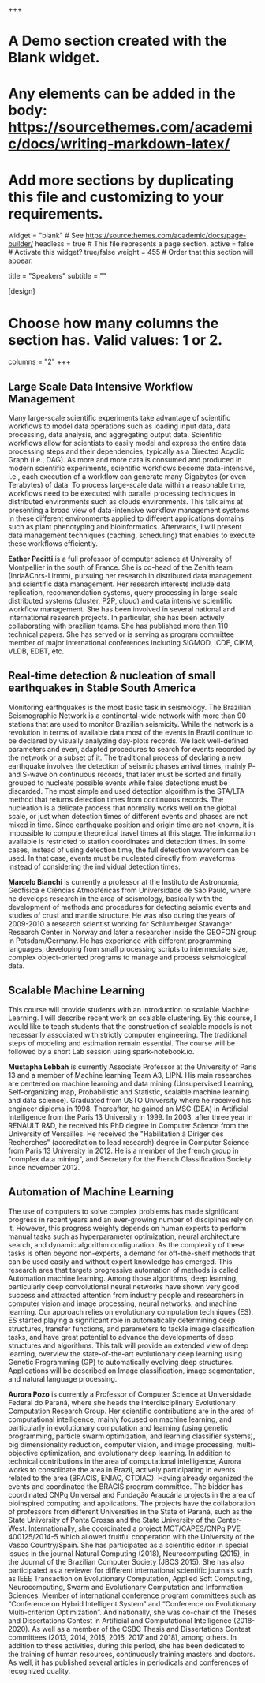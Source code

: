 +++
# A Demo section created with the Blank widget.
# Any elements can be added in the body: https://sourcethemes.com/academic/docs/writing-markdown-latex/
# Add more sections by duplicating this file and customizing to your requirements.

widget = "blank"  # See https://sourcethemes.com/academic/docs/page-builder/
headless = true  # This file represents a page section.
active = false  # Activate this widget? true/false
weight = 455  # Order that this section will appear.

title = "Speakers"
subtitle = ""

[design]
  # Choose how many columns the section has. Valid values: 1 or 2.
  columns = "2"
+++

## Large Scale Data Intensive Workflow Management 

Many large-scale scientific experiments take advantage of scientific workflows
to model data operations such as loading input data, data processing, data analysis,
and aggregating output data. Scientific workflows allow for scientists to easily model
and express the entire data processing steps and their dependencies, typically as a
Directed Acyclic Graph (i.e., DAG). As more and more data is consumed and produced in modern scientific experiments, scientific workflows become data-intensive, i.e., each execution of a workflow can generate many Gigabytes (or even Terabytes) of data. To process large-scale data within a reasonable time, workflows need to be executed with parallel processing techniques in distributed environments such as clouds environments. This talk aims at presenting a broad view of data-intensive workflow management systems in these different environments applied to different applications domains such as plant phenotyping and bioinformatics. Afterwards, I will present data management techniques (caching, scheduling) that enables to execute these workflows efficiently. 

**Esther Pacitti** is a full professor of computer science at University of Montpellier in the south of France. She is co-head of the Zenith team (Inria&Cnrs-Lirmm), pursuing her research in distributed data management and scientific data management. Her research interests include data replication, recommendation systems, query processing in large-scale distributed systems (cluster, P2P, cloud) and data intensive scientific workflow management. She has been involved in several national and international research projects. In particular, she has been actively collaborating with brazilian teams.  She has published more than 110 technical papers. She has served or is serving as program committee member of major international conferences including SIGMOD, ICDE, CIKM, VLDB, EDBT, etc.

 ## Real-time detection & nucleation of small earthquakes in Stable South America
 
 Monitoring earthquakes is the most basic task in seismology. The Brazilian Seismographic Network is a continental-wide network with more than 90 stations that are used to monitor Brazilian seismicity. While the network is a revolution in terms of available data most of the events in Brazil continue to be declared by visually analyzing day-plots records. We lack well-defined parameters and even, adapted procedures to search for events recorded by the network or a subset of it. The traditional process of declaring a new earthquake involves the detection of seismic phases arrival times, mainly P- and S-wave on continuous records, that later must be sorted and finally grouped to nucleate possible events while false detections must be discarded. The most simple and used detection algorithm is the STA/LTA method that returns detection times from continuous records.  The nucleation is a delicate process that normally works well on the global scale, or just when detection times of different events and phases are not mixed in time. Since earthquake position and origin time are not known, it is impossible to compute theoretical travel times at this stage. The information available is restricted to station coordinates and detection times. In some cases, instead of using detection time, the full detection waveform can be used. In that case, events must be nucleated directly from waveforms instead of considering the individual detection times.
 
**Marcelo Bianchi** is currently a professor at the Instituto de Astronomia, Geofísica e Ciências Atmosféricas from Universidade de São Paulo, where he develops research in the area of seismology, basically with the development of methods and procedures for detecting seismic events and studies of crust and mantle structure. He was also during the years of 2009-2010 a research scientist working for Schlumberger Stavanger Research Center in Norway and later a researcher inside the GEOFON group in Potsdam/Germany. He has experience with different programming languages, developing from small processing scripts to intermediate size, complex object-oriented programs to manage and process seismological data. 

 
 ## Scalable Machine Learning
 
 This course will provide students with an introduction to scalable Machine Learning. I will describe recent work on scalable clustering. By this course, I would like to teach students that the construction of scalable models is not necessarily associated with strictly computer engineering. The traditional steps of modeling and estimation remain essential. The course will be followed by a short Lab session using spark-notebook.io.
 
**Mustapha Lebbah** is currently Associate Professor at the University of Paris 13 and a member of Machine learning Team A3, LIPN. His main researches are centered on machine learning and data mining (Unsupervised Learning, Self-organizing map, Probabilistic and Statistic, scalable machine learning and data science). Graduated from USTO University where he received his engineer diploma in 1998. Thereafter, he gained an MSC (DEA) in Artificial Intelligence from the Paris 13 University in 1999. In 2003, after three year in RENAULT R&D, he received his PhD degree in Computer Science from the University of Versailles. He received the "Habilitation à Diriger des Recherches" (accreditation to lead research) degree in Computer Science from Paris 13 University in 2012. He is a member of the french group in "complex data mining", and Secretary for the French Classification Society since november 2012.
 
 ## Automation of  Machine Learning

 The use of computers to solve complex problems has made significant progress in recent years and an ever-growing number of disciplines rely on it. However, this progress weighty depends on human experts to perform manual tasks  such as hyperparameter optimization, neural architecture search, and dynamic algorithm configuration. As the complexity of these tasks is often beyond non-experts, a demand for off-the-shelf methods that can be used easily and without expert knowledge has emerged. This  research area that targets progressive automation of methods is called Automation  machine learning. Among those algorithms, deep learning, particularly deep convolutional neural networks have shown very good success and attracted attention from industry people and researchers in computer vision and image processing, neural networks, and machine learning. Our approach relies on evolutionary computation techniques (ES). ES started playing a significant role in automatically determining deep structures, transfer functions, and parameters to tackle image classification tasks, and have great potential to advance the developments of deep structures and algorithms. This talk will provide an extended view of deep learning, overview the state-of-the-art evolutionary deep learning using Genetic Programming (GP) to automatically evolving deep structures. Applications will be described on Image classification, image segmentation, and natural language processing.

**Aurora Pozo**  is currently a Professor of Computer Science at Universidade Federal do Paraná, where she heads the interdisciplinary Evolutionary Computation Research Group. Her scientific contributions are in the area of ​​computational intelligence, mainly focused on machine learning, and particularly in evolutionary computation and learning (using genetic programming, particle swarm optimization, and learning classifier systems), big dimensionality reduction, computer vision, and image processing, multi-objective optimization,  and evolutionary deep learning. In addition to technical contributions in the area of ​​computational intelligence, Aurora works to consolidate the area in Brazil, actively participating in events related to the area (BRACIS, ENIAC, CTDIAC). Having already organized the events and coordinated the BRACIS program committee. The bidder has coordinated CNPq Universal and Fundação Araucária projects in the area of ​​bioinspired computing and applications. The projects have the collaboration of professors from different Universities in the State of Paraná, such as the State University of Ponta Grossa and the State University of the Center-West. Internationally, she coordinated a project MCT/CAPES/CNPq PVE 400125/2014-5 which allowed fruitful cooperation with the University of the Vasco Country/Spain. She has participated as a scientific editor in special issues in the journal Natural Computing (2018), Neurocomputing (2015), in the Journal of the Brazilian Computer Society (JBCS 2015). She has also participated as a reviewer for different international scientific journals such as IEEE Transaction on Evolutionary Computation, Applied Soft Computing, Neurocomputing, Swarm and Evolutionary Computation and Information Sciences. Member of international conference program committees such as “Conference on Hybrid Intelligent System” and “Conference on Evolutionary Multi-criterion Optimization”. And nationally, she was co-chair of the Theses and Dissertations Contest in Artificial and Computational Intelligence (2018-2020). As well as a member of the CSBC Thesis and Dissertations Contest committees (2013, 2014, 2015, 2016, 2017 and 2018), among others. In addition to these activities, during this period, she has been dedicated to the training of human resources, continuously training masters and doctors. As well, it has published several articles in periodicals and conferences of recognized quality.

